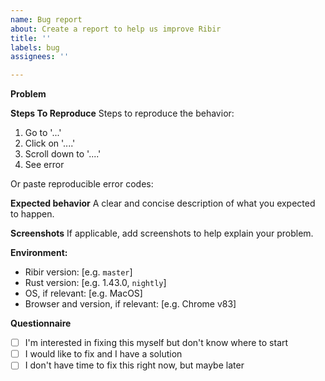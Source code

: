 ```yaml
---
name: Bug report
about: Create a report to help us improve Ribir
title: ''
labels: bug
assignees: ''

---
```


**Problem**
<!-- A clear and concise description of what the bug is. -->

**Steps To Reproduce**
Steps to reproduce the behavior:
1. Go to '...'
2. Click on '....'
3. Scroll down to '....'
4. See error

Or paste reproducible error codes:

**Expected behavior**
A clear and concise description of what you expected to happen.

**Screenshots**
If applicable, add screenshots to help explain your problem.

**Environment:**
 - Ribir version: [e.g. `master`]
 - Rust version: [e.g. 1.43.0, `nightly`]
 - OS, if relevant: [e.g. MacOS]
 - Browser and version, if relevant: [e.g. Chrome v83]

**Questionnaire**
<!-- Developing Yew is a community effort! -->
<!-- If you feel up to the challenge, please check one of the boxes below: -->
- [ ] I'm interested in fixing this myself but don't know where to start
- [ ] I would like to fix and I have a solution
- [ ] I don't have time to fix this right now, but maybe later
